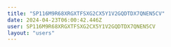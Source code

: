 ```yaml
---
title: "SP116M9R68XRGXTFSXG2CX5Y1V2GQDTDX7QNEN5CV"
date: 2024-04-23T06:00:42.446Z
user: SP116M9R68XRGXTFSXG2CX5Y1V2GQDTDX7QNEN5CV
layout: "users"
---
```

    